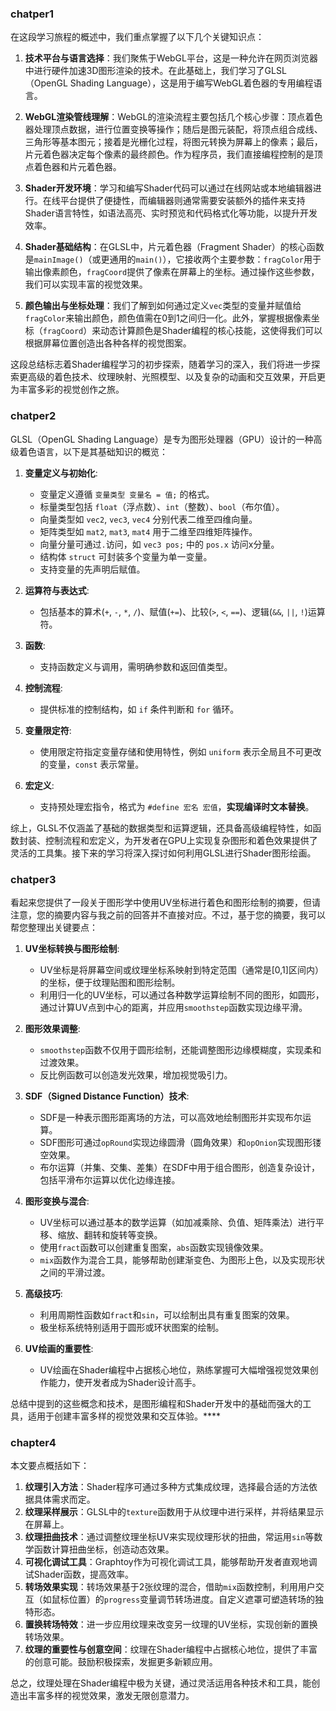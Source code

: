 ### chatper1

在这段学习旅程的概述中，我们重点掌握了以下几个关键知识点：

1. **技术平台与语言选择**：我们聚焦于WebGL平台，这是一种允许在网页浏览器中进行硬件加速3D图形渲染的技术。在此基础上，我们学习了GLSL（OpenGL Shading Language），这是用于编写WebGL着色器的专用编程语言。

2. **WebGL渲染管线理解**：WebGL的渲染流程主要包括几个核心步骤：顶点着色器处理顶点数据，进行位置变换等操作；随后是图元装配，将顶点组合成线、三角形等基本图元；接着是光栅化过程，将图元转换为屏幕上的像素；最后，片元着色器决定每个像素的最终颜色。作为程序员，我们直接编程控制的是顶点着色器和片元着色器。

3. **Shader开发环境**：学习和编写Shader代码可以通过在线网站或本地编辑器进行。在线平台提供了便捷性，而编辑器则通常需要安装额外的插件来支持Shader语言特性，如语法高亮、实时预览和代码格式化等功能，以提升开发效率。

4. **Shader基础结构**：在GLSL中，片元着色器（Fragment Shader）的核心函数是`mainImage()`（或更通用的`main()`），它接收两个主要参数：`fragColor`用于输出像素颜色，`fragCoord`提供了像素在屏幕上的坐标。通过操作这些参数，我们可以实现丰富的视觉效果。

5. **颜色输出与坐标处理**：我们了解到如何通过定义`vec`类型的变量并赋值给`fragColor`来输出颜色，颜色值需在0到1之间归一化。此外，掌握根据像素坐标（`fragCoord`）来动态计算颜色是Shader编程的核心技能，这使得我们可以根据屏幕位置创造出各种各样的视觉图案。

这段总结标志着Shader编程学习的初步探索，随着学习的深入，我们将进一步探索更高级的着色技术、纹理映射、光照模型、以及复杂的动画和交互效果，开启更为丰富多彩的视觉创作之旅。

### chatper2
GLSL（OpenGL Shading Language）是专为图形处理器（GPU）设计的一种高级着色语言，以下是其基础知识的概览：

1. **变量定义与初始化**:
   - 变量定义遵循 `变量类型 变量名 = 值;` 的格式。
   - 标量类型包括 `float`（浮点数）、`int`（整数）、`bool`（布尔值）。
   - 向量类型如 `vec2`, `vec3`, `vec4` 分别代表二维至四维向量。
   - 矩阵类型如 `mat2`, `mat3`, `mat4` 用于二维至四维矩阵操作。
   - 向量分量可通过`.`访问，如 `vec3 pos;` 中的 `pos.x` 访问x分量。
   - 结构体 `struct` 可封装多个变量为单一变量。
   - 支持变量的先声明后赋值。

2. **运算符与表达式**:
   - 包括基本的算术(`+`, `-`, `*`, `/`)、赋值(`+=`)、比较(`>`, `<`, `==`)、逻辑(`&&`, `||`, `!`)运算符。
   
3. **函数**:
   - 支持函数定义与调用，需明确参数和返回值类型。
   
4. **控制流程**:
   - 提供标准的控制结构，如 `if` 条件判断和 `for` 循环。

5. **变量限定符**:
   - 使用限定符指定变量存储和使用特性，例如 `uniform` 表示全局且不可更改的变量，`const` 表示常量。
   
6. **宏定义**:
   - 支持预处理宏指令，格式为 `#define 宏名 宏值`，**实现编译时文本替换**。
   
综上，GLSL不仅涵盖了基础的数据类型和运算逻辑，还具备高级编程特性，如函数封装、控制流程和宏定义，为开发者在GPU上实现复杂图形和着色效果提供了灵活的工具集。接下来的学习将深入探讨如何利用GLSL进行Shader图形绘画。

### chatper3
看起来您提供了一段关于图形学中使用UV坐标进行着色和图形绘制的摘要，但请注意，您的摘要内容与我之前的回答并不直接对应。不过，基于您的摘要，我可以帮您整理出关键要点：

1. **UV坐标转换与图形绘制**:
   - UV坐标是将屏幕空间或纹理坐标系映射到特定范围（通常是[0,1]区间内）的坐标，便于纹理贴图和图形绘制。
   - 利用归一化的UV坐标，可以通过各种数学运算绘制不同的图形，如圆形，通过计算UV点到中心的距离，并应用`smoothstep`函数实现边缘平滑。

2. **图形效果调整**:
   - `smoothstep`函数不仅用于圆形绘制，还能调整图形边缘模糊度，实现柔和过渡效果。
   - 反比例函数可以创造发光效果，增加视觉吸引力。

3. **SDF（Signed Distance Function）技术**:
   - SDF是一种表示图形距离场的方法，可以高效地绘制图形并实现布尔运算。
   - SDF图形可通过`opRound`实现边缘圆滑（圆角效果）和`opOnion`实现图形镂空效果。
   - 布尔运算（并集、交集、差集）在SDF中用于组合图形，创造复杂设计，包括平滑布尔运算以优化边缘连接。

4. **图形变换与混合**:
   - UV坐标可以通过基本的数学运算（如加减乘除、负值、矩阵乘法）进行平移、缩放、翻转和旋转等变换。
   - 使用`fract`函数可以创建重复图案，`abs`函数实现镜像效果。
   - `mix`函数作为混合工具，能够帮助创建渐变色、为图形上色，以及实现形状之间的平滑过渡。

5. **高级技巧**:
   - 利用周期性函数如`fract`和`sin`，可以绘制出具有重复图案的效果。
   - 极坐标系统特别适用于圆形或环状图案的绘制。

6. **UV绘画的重要性**:
   - UV绘画在Shader编程中占据核心地位，熟练掌握可大幅增强视觉效果创作能力，使开发者成为Shader设计高手。

总结中提到的这些概念和技术，是图形编程和Shader开发中的基础而强大的工具，适用于创建丰富多样的视觉效果和交互体验。****

### chapter4
本文要点概括如下：
1. **纹理引入方法**：Shader程序可通过多种方式集成纹理，选择最合适的方法依据具体需求而定。
2. **纹理采样展示**：GLSL中的`texture`函数用于从纹理中进行采样，并将结果显示在屏幕上。
3. **纹理扭曲技术**：通过调整纹理坐标UV来实现纹理形状的扭曲，常运用`sin`等数学函数计算扭曲坐标，创造动态效果。
4. **可视化调试工具**：Graphtoy作为可视化调试工具，能够帮助开发者直观地调试Shader函数，提高效率。
5. **转场效果实现**：转场效果基于2张纹理的混合，借助`mix`函数控制，利用用户交互（如鼠标位置）的`progress`变量调节转场进度。自定义遮罩可塑造转场的独特形态。
6. **置换转场特效**：进一步应用纹理来改变另一纹理的UV坐标，实现创新的置换转场效果。
7. **纹理的重要性与创意空间**：纹理在Shader编程中占据核心地位，提供了丰富的创意可能。鼓励积极探索，发掘更多新颖应用。

总之，纹理处理在Shader编程中极为关键，通过灵活运用各种技术和工具，能创造出丰富多样的视觉效果，激发无限创意潜力。

